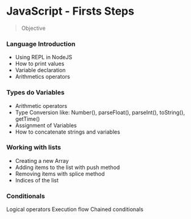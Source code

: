 # JavaScript - Firsts Steps

> Objective

### Language Introduction
- Using REPL in NodeJS
- How to print values
- Variable declaration
- Arithmetics operators

### Types do Variables
- Arithmetic operators
- Type Conversion like: Number(), parseFloat(), parseInt(), toString(), getTime()
- Assignment of Variables
- How to concatenate strings and variables

### Working with lists
- Creating a new Array
- Adding items to the list with push method
- Removing items with splice method
- Indices of the list

### Conditionals
Logical operators
Execution flow
Chained conditionals